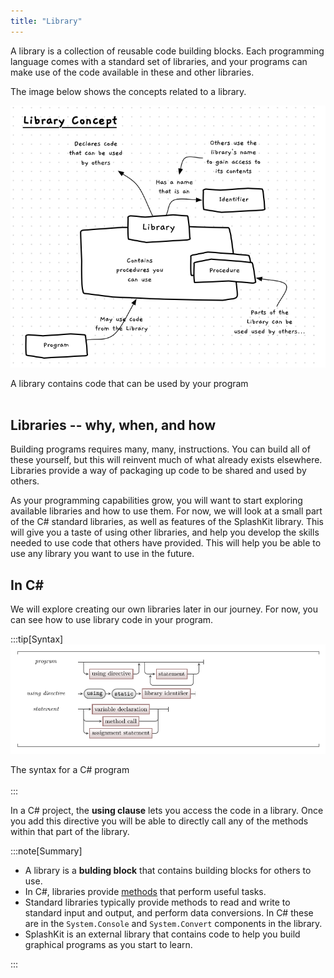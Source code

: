 ```yaml
---
title: "Library"
---
```


A library is a collection of reusable code building blocks. Each programming language comes with a standard set of libraries, and your programs can make use of the code available in these and other libraries.

The image below shows the concepts related to a library.

![A library contains code that can be used by your program](./images/library-concept.png "A library contains code that can be used by your program")
<div class="caption">A library contains code that can be used by your program</div><br/>

## Libraries -- why, when, and how

Building programs requires many, many, instructions. You can build all of these yourself, but this will reinvent much of what already exists elsewhere. Libraries provide a way of packaging up code to be shared and used by others.

As your programming capabilities grow, you will want to start exploring available libraries and how to use them. For now, we will look at a small part of the C# standard libraries, as well as features of the SplashKit library. This will give you a taste of using other libraries, and help you develop the skills needed to use code that others have provided. This will help you be able to use any library you want to use in the future.

## In C#

We will explore creating our own libraries later in our journey. For now, you can see how to use library code in your program.

:::tip[Syntax]
![The syntax for a C# program.](./images/program.png "The syntax for a C# program")
<div class="caption">The syntax for a C# program</div><br/>
:::

In a C# project, the **using clause** lets you access the code in a library. Once you add this directive you will be able to directly call any of the methods within that part of the library.

:::note[Summary]

- A library is a **bulding block** that contains building blocks for others to use.
- In C#, libraries provide [methods](../02-method) that perform useful tasks.
- Standard libraries typically provide methods to read and write to standard input and output, and perform data conversions. In C# these are in the `System.Console` and `System.Convert` components in the library.
- SplashKit is an external library that contains code to help you build graphical programs as you start to learn.

:::
